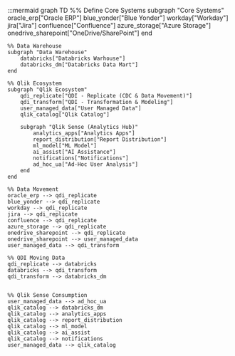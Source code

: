 :::mermaid
graph TD
    %% Define Core Systems
    subgraph "Core Systems"
        oracle_erp["Oracle ERP"]
        blue_yonder["Blue Yonder"]
        workday["Workday"]
        jira["Jira"]
        confluence["Confluence"]
        azure_storage["Azure Storage"]
        onedrive_sharepoint["OneDrive/SharePoint"]
    end

    %% Data Warehouse
    subgraph "Data Warehouse"
        databricks["Databricks Warhouse"]
        databricks_dm["Databricks Data Mart"]
    end

    %% Qlik Ecosystem
    subgraph "Qlik Ecosystem"
        qdi_replicate["QDI - Replicate (CDC & Data Movement)"]
        qdi_transform["QDI - Transformation & Modeling"]
        user_managed_data["User Managed Data"]
        qlik_catalog["Qlik Catalog"]

        subgraph "Qlik Sense (Analytics Hub)"
            analytics_apps["Analytics Apps"]
            report_distribution["Report Distribution"]
            ml_model["ML Model"]
            ai_assist["AI Assistance"]
            notifications["Notifications"]
            ad_hoc_ua["Ad-Hoc User Analysis"]
        end
    end

    %% Data Movement
    oracle_erp --> qdi_replicate
    blue_yonder --> qdi_replicate
    workday --> qdi_replicate
    jira --> qdi_replicate
    confluence --> qdi_replicate
    azure_storage --> qdi_replicate
    onedrive_sharepoint --> qdi_replicate
    onedrive_sharepoint --> user_managed_data
    user_managed_data --> qdi_transform

    %% QDI Moving Data
    qdi_replicate --> databricks
    databricks --> qdi_transform
    qdi_transform --> databricks_dm


    %% Qlik Sense Consumption
    user_managed_data --> ad_hoc_ua
    qlik_catalog --> databricks_dm
    qlik_catalog --> analytics_apps
    qlik_catalog --> report_distribution
    qlik_catalog --> ml_model
    qlik_catalog --> ai_assist
    qlik_catalog --> notifications
    user_managed_data --> qlik_catalog